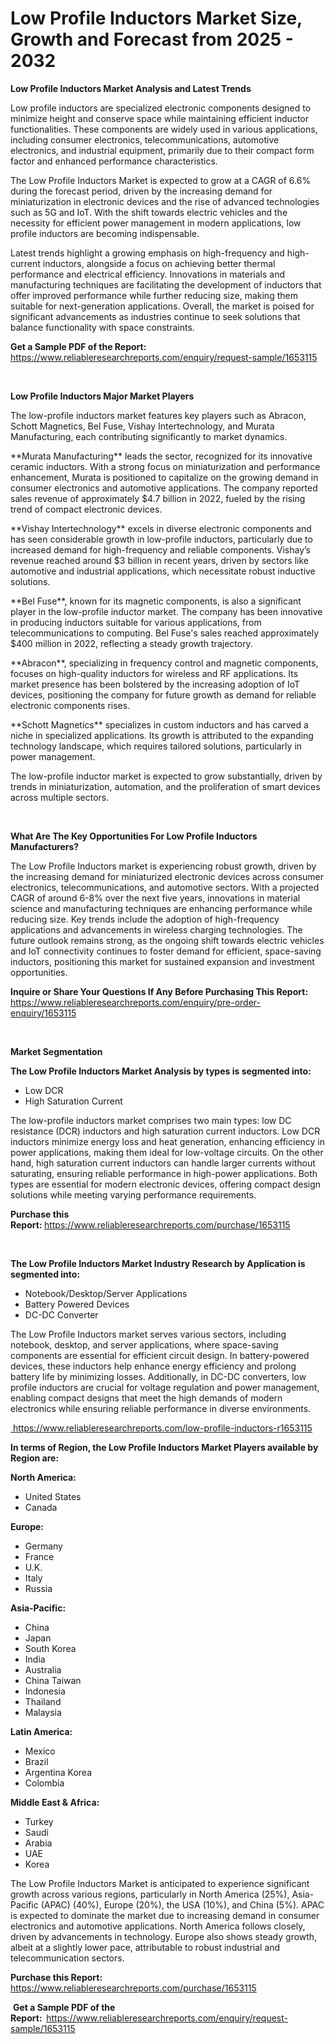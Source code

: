 <p><h1>Low Profile Inductors Market Size, Growth and Forecast from 2025 - 2032</h1></p><p><strong>Low Profile Inductors Market Analysis and Latest Trends</strong></p>
<p><p>Low profile inductors are specialized electronic components designed to minimize height and conserve space while maintaining efficient inductor functionalities. These components are widely used in various applications, including consumer electronics, telecommunications, automotive electronics, and industrial equipment, primarily due to their compact form factor and enhanced performance characteristics.</p><p>The Low Profile Inductors Market is expected to grow at a CAGR of 6.6% during the forecast period, driven by the increasing demand for miniaturization in electronic devices and the rise of advanced technologies such as 5G and IoT. With the shift towards electric vehicles and the necessity for efficient power management in modern applications, low profile inductors are becoming indispensable. </p><p>Latest trends highlight a growing emphasis on high-frequency and high-current inductors, alongside a focus on achieving better thermal performance and electrical efficiency. Innovations in materials and manufacturing techniques are facilitating the development of inductors that offer improved performance while further reducing size, making them suitable for next-generation applications. Overall, the market is poised for significant advancements as industries continue to seek solutions that balance functionality with space constraints.</p></p>
<p><strong>Get a Sample PDF of the Report:&nbsp;</strong> <a href="https://www.reliableresearchreports.com/enquiry/request-sample/1653115?utm_campaign=117&utm_medium=2&utm_source=Github&utm_content=ia&utm_term=16042025&utm_id=low-profile-inductors">https://www.reliableresearchreports.com/enquiry/request-sample/1653115</a></p>
<p>&nbsp;</p>
<p><strong>Low Profile Inductors Major Market Players</strong></p>
<p><p>The low-profile inductors market features key players such as Abracon, Schott Magnetics, Bel Fuse, Vishay Intertechnology, and Murata Manufacturing, each contributing significantly to market dynamics.</p><p>**Murata Manufacturing** leads the sector, recognized for its innovative ceramic inductors. With a strong focus on miniaturization and performance enhancement, Murata is positioned to capitalize on the growing demand in consumer electronics and automotive applications. The company reported sales revenue of approximately $4.7 billion in 2022, fueled by the rising trend of compact electronic devices.</p><p>**Vishay Intertechnology** excels in diverse electronic components and has seen considerable growth in low-profile inductors, particularly due to increased demand for high-frequency and reliable components. Vishay’s revenue reached around $3 billion in recent years, driven by sectors like automotive and industrial applications, which necessitate robust inductive solutions.</p><p>**Bel Fuse**, known for its magnetic components, is also a significant player in the low-profile inductor market. The company has been innovative in producing inductors suitable for various applications, from telecommunications to computing. Bel Fuse's sales reached approximately $400 million in 2022, reflecting a steady growth trajectory.</p><p>**Abracon**, specializing in frequency control and magnetic components, focuses on high-quality inductors for wireless and RF applications. Its market presence has been bolstered by the increasing adoption of IoT devices, positioning the company for future growth as demand for reliable electronic components rises.</p><p>**Schott Magnetics** specializes in custom inductors and has carved a niche in specialized applications. Its growth is attributed to the expanding technology landscape, which requires tailored solutions, particularly in power management.</p><p>The low-profile inductor market is expected to grow substantially, driven by trends in miniaturization, automation, and the proliferation of smart devices across multiple sectors.</p></p>
<p>&nbsp;</p>
<p><strong>What Are The Key Opportunities For Low Profile Inductors Manufacturers?</strong></p>
<p><p>The Low Profile Inductors market is experiencing robust growth, driven by the increasing demand for miniaturized electronic devices across consumer electronics, telecommunications, and automotive sectors. With a projected CAGR of around 6-8% over the next five years, innovations in material science and manufacturing techniques are enhancing performance while reducing size. Key trends include the adoption of high-frequency applications and advancements in wireless charging technologies. The future outlook remains strong, as the ongoing shift towards electric vehicles and IoT connectivity continues to foster demand for efficient, space-saving inductors, positioning this market for sustained expansion and investment opportunities.</p></p>
<p><strong>Inquire or Share Your Questions If Any Before Purchasing This Report:</strong> <a href="https://www.reliableresearchreports.com/enquiry/pre-order-enquiry/1653115?utm_campaign=117&utm_medium=2&utm_source=Github&utm_content=ia&utm_term=16042025&utm_id=low-profile-inductors">https://www.reliableresearchreports.com/enquiry/pre-order-enquiry/1653115</a></p>
<p>&nbsp;</p>
<p><strong>Market Segmentation</strong></p>
<p><strong>The Low Profile Inductors Market Analysis by types is segmented into:</strong></p>
<p><ul><li>Low DCR</li><li>High Saturation Current</li></ul></p>
<p><p>The low-profile inductors market comprises two main types: low DC resistance (DCR) inductors and high saturation current inductors. Low DCR inductors minimize energy loss and heat generation, enhancing efficiency in power applications, making them ideal for low-voltage circuits. On the other hand, high saturation current inductors can handle larger currents without saturating, ensuring reliable performance in high-power applications. Both types are essential for modern electronic devices, offering compact design solutions while meeting varying performance requirements.</p></p>
<p><strong>Purchase this Report:&nbsp;</strong><a href="https://www.reliableresearchreports.com/purchase/1653115?utm_campaign=117&utm_medium=2&utm_source=Github&utm_content=ia&utm_term=16042025&utm_id=low-profile-inductors">https://www.reliableresearchreports.com/purchase/1653115</a></p>
<p>&nbsp;</p>
<p><strong>The Low Profile Inductors Market Industry Research by Application is segmented into:</strong></p>
<p><ul><li>Notebook/Desktop/Server Applications</li><li>Battery Powered Devices</li><li>DC-DC Converter</li></ul></p>
<p><p>The Low Profile Inductors market serves various sectors, including notebook, desktop, and server applications, where space-saving components are essential for efficient circuit design. In battery-powered devices, these inductors help enhance energy efficiency and prolong battery life by minimizing losses. Additionally, in DC-DC converters, low profile inductors are crucial for voltage regulation and power management, enabling compact designs that meet the high demands of modern electronics while ensuring reliable performance in diverse environments.</p></p>
<p><a href="https://www.reliableresearchreports.com/low-profile-inductors-r1653115?utm_campaign=117&utm_medium=2&utm_source=Github&utm_content=ia&utm_term=16042025&utm_id=low-profile-inductors">&nbsp;https://www.reliableresearchreports.com/low-profile-inductors-r1653115</a></p>
<p><strong>In terms of Region, the Low Profile Inductors Market Players available by Region are:</strong></p>
<p>
    <p> <strong> North America: </strong>
        <ul>
            <li>United States</li>
            <li>Canada</li>
        </ul>
        </p> 
    <p> <strong> Europe: </strong>
        <ul>
            <li>Germany</li>
            <li>France</li>
            <li>U.K.</li>
            <li>Italy</li>
            <li>Russia</li>
        </ul>
        </p> 
    <p> <strong> Asia-Pacific: </strong>
        <ul>
            <li>China</li>
            <li>Japan</li>
            <li>South Korea</li>
            <li>India</li>
            <li>Australia</li>
            <li>China Taiwan</li>
            <li>Indonesia</li>
            <li>Thailand</li>
            <li>Malaysia</li>
        </ul>
        </p> 
    <p> <strong> Latin America: </strong>
        <ul>
            <li>Mexico</li>
            <li>Brazil</li>
            <li>Argentina Korea</li>
            <li>Colombia</li>
        </ul>
        </p> 
    <p> <strong> Middle East & Africa: </strong>
        <ul>
            <li>Turkey</li>
            <li>Saudi</li>
            <li>Arabia</li>
            <li>UAE</li>
            <li>Korea</li>
        </ul>
    </p>
    </p>
<p><p>The Low Profile Inductors Market is anticipated to experience significant growth across various regions, particularly in North America (25%), Asia-Pacific (APAC) (40%), Europe (20%), the USA (10%), and China (5%). APAC is expected to dominate the market due to increasing demand in consumer electronics and automotive applications. North America follows closely, driven by advancements in technology. Europe also shows steady growth, albeit at a slightly lower pace, attributable to robust industrial and telecommunication sectors.</p></p>
<p><strong>Purchase this Report: </strong><a href="https://www.reliableresearchreports.com/purchase/1653115?utm_campaign=117&utm_medium=2&utm_source=Github&utm_content=ia&utm_term=16042025&utm_id=low-profile-inductors">https://www.reliableresearchreports.com/purchase/1653115</a></p>
<p>&nbsp;<strong>Get a Sample PDF of the Report:&nbsp;&nbsp;</strong><a href="https://www.reliableresearchreports.com/enquiry/request-sample/1653115?utm_campaign=117&utm_medium=2&utm_source=Github&utm_content=ia&utm_term=16042025&utm_id=low-profile-inductors">https://www.reliableresearchreports.com/enquiry/request-sample/1653115</a></p>
<p><strong></strong></p>
<p><p></p><p></p><p></p></p>
